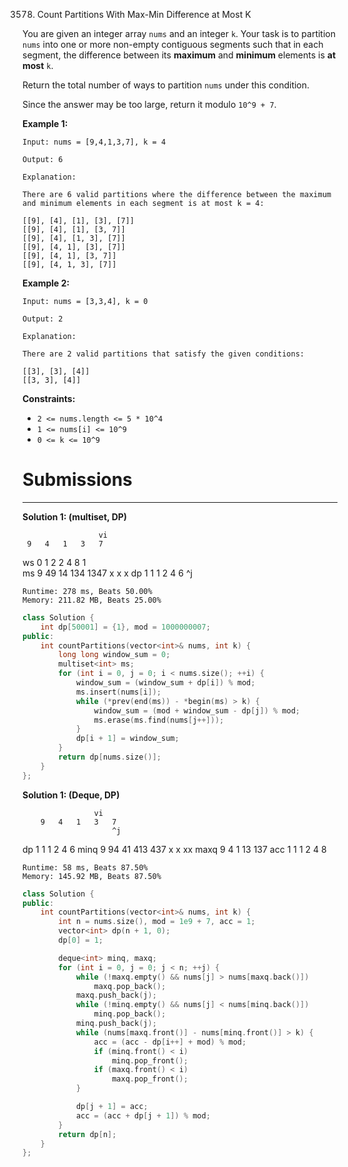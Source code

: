 3578. Count Partitions With Max-Min Difference at Most K

You are given an integer array `nums` and an integer `k`. Your task is to partition `nums` into one or more non-empty contiguous segments such that in each segment, the difference between its **maximum** and **minimum** elements is **at most** `k`.

Return the total number of ways to partition `nums` under this condition.

Since the answer may be too large, return it modulo `10^9 + 7`.

 

**Example 1:**
```
Input: nums = [9,4,1,3,7], k = 4

Output: 6

Explanation:

There are 6 valid partitions where the difference between the maximum and minimum elements in each segment is at most k = 4:

[[9], [4], [1], [3], [7]]
[[9], [4], [1], [3, 7]]
[[9], [4], [1, 3], [7]]
[[9], [4, 1], [3], [7]]
[[9], [4, 1], [3, 7]]
[[9], [4, 1, 3], [7]]
```

**Example 2:**
```
Input: nums = [3,3,4], k = 0

Output: 2

Explanation:

There are 2 valid partitions that satisfy the given conditions:

[[3], [3], [4]]
[[3, 3], [4]]
```

**Constraints:**

* `2 <= nums.length <= 5 * 10^4`
* `1 <= nums[i] <= 10^9`
* `0 <= k <= 10^9`

# Submissions
---
**Solution 1: (multiset, DP)**

                     vi
     9   4   1   3   7
ws 0 1   2   2   4   8
         1   
ms   9   49  14  134 1347
         x           x x
dp   1   1   1   2   4    6
                 ^j

```
Runtime: 278 ms, Beats 50.00%
Memory: 211.82 MB, Beats 25.00%
```
```c++
class Solution {
    int dp[50001] = {1}, mod = 1000000007;
public:
    int countPartitions(vector<int>& nums, int k) {
        long long window_sum = 0;
        multiset<int> ms;
        for (int i = 0, j = 0; i < nums.size(); ++i) {
            window_sum = (window_sum + dp[i]) % mod;
            ms.insert(nums[i]);
            while (*prev(end(ms)) - *begin(ms) > k) {
                window_sum = (mod + window_sum - dp[j]) % mod;
                ms.erase(ms.find(nums[j++]));
            }
            dp[i + 1] = window_sum;
        }
        return dp[nums.size()];
    }
};
```

**Solution 1: (Deque, DP)**

                    vi
        9   4   1   3   7
                        ^j
dp      1   1   1   2   4   6
minq    9   94  41  413 437
            x        x  xx
maxq    9   4   1   13  137
acc  1  1   1   2   4   8

```
Runtime: 58 ms, Beats 87.50%
Memory: 145.92 MB, Beats 87.50%
```
```c++
class Solution {
public:
    int countPartitions(vector<int>& nums, int k) {
        int n = nums.size(), mod = 1e9 + 7, acc = 1;
        vector<int> dp(n + 1, 0);
        dp[0] = 1;

        deque<int> minq, maxq;
        for (int i = 0, j = 0; j < n; ++j) {
            while (!maxq.empty() && nums[j] > nums[maxq.back()])
                maxq.pop_back();
            maxq.push_back(j);
            while (!minq.empty() && nums[j] < nums[minq.back()])
                minq.pop_back();
            minq.push_back(j);
            while (nums[maxq.front()] - nums[minq.front()] > k) {
                acc = (acc - dp[i++] + mod) % mod;
                if (minq.front() < i)
                    minq.pop_front();
                if (maxq.front() < i)
                    maxq.pop_front();
            }

            dp[j + 1] = acc;
            acc = (acc + dp[j + 1]) % mod;
        }
        return dp[n];
    }
};
```
